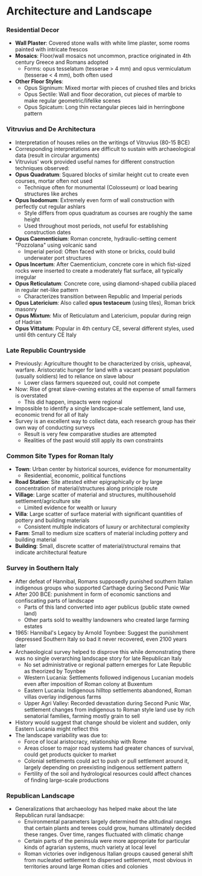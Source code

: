 # Architecture and Landscape
### Residential Decor
 - **Wall Plaster**: Covered stone walls with white lime plaster, some rooms painted with intricate frescos
 - **Mosaics**: Floor/wall mosaics not uncommon, practice originated in 4th century Greece and Romans adopted
	 - Forms: opus tesselatum (tesserae > 4 mm) and opus vermiculatum (tesserae < 4 mm), both often used
 - **Other Floor Styles**:
	 - Opus Signinum: Mixed mortar with pieces of crushed tiles and bricks
	 - Opus Sectile: Wall and floor decoration, cut pieces of marble to make regular geometric/lifelike scenes
	 - Opus Spicatum: Long thin rectangular pieces laid in herringbone pattern

### Vitruvius and De Architectura
 - Interpretation of houses relies on the writings of Vitruvius (80-15 BCE)
 - Corresponding interpretations are difficult to sustain with archaeological data (result in circular arguments)
 - Vitruvius' work provided useful names for different construction techniques observed:
 - **Opus Quadratum**: Squared blocks of similar height cut to create even courses, mortar often not used
	 - Technique often for monumental (Colosseum) or load bearing structures like arches
 - **Opus Isodomum**: Extremely even form of wall construction with perfectly cut regular ashlars
	 - Style differs from opus quadratum as courses are roughly the same height
	 - Used throughout most periods, not useful for establishing construction dates
 - **Opus Caementicium**: Roman concrete, hydraulic-setting cement "Pozzolana" using volcanic sand
	 - Imperial period: Often faced with stone or bricks, could build underwater port structures
 - **Opus Incertum**: After Caementicium, concrete core in which fist-sized rocks were inserted to create a moderately flat surface, all typically irregular
 - **Opus Reticulatum**: Concrete core, using diamond-shaped cubilia placed in regular net-like pattern
	 - Characterizes transition between Republic and Imperial periods
 - **Opus Latericium**: Also called **opus testaceum** (using tiles), Roman brick masonry
 - **Opus Mixtum**: Mix of Reticulatum and Latericium, popular during reign of Hadrian
 - **Opus Vittatum**: Popular in 4th century CE, several different styles, used until 6th century CE Italy

### Late Republic Countryside
 - Previously: Agriculture thought to be characterized by crisis, upheaval, warfare. Aristocratic hunger for land with a vacant peasant population (usually soldiers) led to reliance on slave labour
	 - Lower class farmers squeezed out, could not compete
 - Now: Rise of great slave-owning estates at the expense of small farmers is overstated
	 - This did happen, impacts were regional
 - Impossible to identify a single landscape-scale settlement, land use, economic trend for all of Italy
 - Survey is an excellent way to collect data, each research group has their own way of conducting surveys
	 - Result is very few comparative studies are attempted
	 - Realities of the past would still apply its own constraints

### Common Site Types for Roman Italy
 - **Town**: Urban center by historical sources, evidence for monumentality
	 - Residential, economic, political functions
 - **Road Station**: Site attested either epigraphically or by large concentration of material/structures along principle route
 - **Village**: Large scatter of material and structures, multihousehold settlement/agriculture site
	 - Limited evidence for wealth or luxury
 - **Villa**: Large scatter of surface material with significant quantities of pottery and building materials
	 - Consistent multiple indicators of luxury or architectural complexity
 - **Farm**: Small to medium size scatters of material including pottery and building material
 - **Building**: Small, discrete scatter of material/structural remains that indicate architectural feature

### Survey in Southern Italy
 - After defeat of Hannibal, Romans supposedly punished southern Italian indigenous groups who supported Carthage during Second Punic War
 - After 200 BCE: punishment in form of economic sanctions and confiscating parts of landscape
	 - Parts of this land converted into ager publicus (public state owned land)
	 - Other parts sold to wealthy landowners who created large farming estates
 - 1965: Hannibal's Legacy by Arnold Toynbee: Suggest the punishment depressed Southern Italy so bad it never recovered, even 2100 years later
 - Archaeological survey helped to disprove this while demonstrating there was no single overarching landscape story for late Republican Italy
	 - No set administrative or regional pattern emerges for Late Republic as theorized by Toynbee
	 - Western Lucania: Settlements followed indigenous Lucanian models even after imposition of Roman colony at Buxentum
	 - Eastern Lucania: Indigenous hilltop settlements abandoned, Roman villas overlay indigenous farms
	 - Upper Agri Valley: Recorded devastation during Second Punic War, settlement changes from indigenous to Roman style land use by rich senatorial families, farming mostly grain to sell
 - History would suggest that change should be violent and sudden, only Eastern Lucania might reflect this
 - The landscape variability was due to:
	 - Force of local aristocracy, relationship with Rome
	 - Areas closer to major road systems had greater chances of survival, could get products quicker to market
	 - Colonial settlements could act to push or pull settlement around it, largely depending on preexisting indigenous settlement pattern
	 - Fertility of the soil and hydrological resources could affect chances of finding large-scale productions

### Republican Landscape
 - Generalizations that archaeology has helped make about the late Republican rural landsacpe:
	 - Environmental parameters largely determined the altitudinal ranges that certain plants and terees could grow, humans ultimately decided these ranges. Over time, ranges fluctuated with climatic change
	 - Certain parts of the peninsula were more appropriate for particular kinds of agrarian systems, much variety at local level
	 - Roman victories over indigenous Italian groups caused general shift from nucleated settlement to dispersed settlement, most obvious in territories around large Roman cities and colonies
